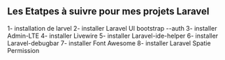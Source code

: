 ## Les Etatpes à suivre pour mes projets Laravel

1- installation de larvel
2- installer Laravel UI bootstrap --auth
3- installer Admin-LTE
4- installer Livewire
5- installer Laravel-ide-helper
6- installer Laravel-debugbar
7- installer Font Awesome
8- installer Laravel Spatie Permission
